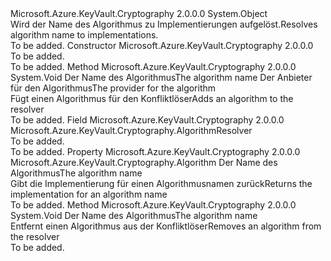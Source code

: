 <Type Name="AlgorithmResolver" FullName="Microsoft.Azure.KeyVault.Cryptography.AlgorithmResolver">
  <TypeSignature Language="C#" Value="public class AlgorithmResolver" />
  <TypeSignature Language="ILAsm" Value=".class public auto ansi AlgorithmResolver extends System.Object" />
  <TypeSignature Language="DocId" Value="T:Microsoft.Azure.KeyVault.Cryptography.AlgorithmResolver" />
  <TypeSignature Language="VB.NET" Value="Public Class AlgorithmResolver" />
  <TypeSignature Language="F#" Value="type AlgorithmResolver = class" />
  <AssemblyInfo>
    <AssemblyName>Microsoft.Azure.KeyVault.Cryptography</AssemblyName>
    <AssemblyVersion>2.0.0.0</AssemblyVersion>
  </AssemblyInfo>
  <Base>
    <BaseTypeName>System.Object</BaseTypeName>
  </Base>
  <Interfaces />
  <Docs>
    <summary>
            <span data-ttu-id="364b2-101">Wird der Name des Algorithmus zu Implementierungen aufgelöst.</span><span class="sxs-lookup"><span data-stu-id="364b2-101">Resolves algorithm name to implementations.</span></span>
            </summary>
    <remarks>To be added.</remarks>
  </Docs>
  <Members>
    <Member MemberName=".ctor">
      <MemberSignature Language="C#" Value="public AlgorithmResolver ();" />
      <MemberSignature Language="ILAsm" Value=".method public hidebysig specialname rtspecialname instance void .ctor() cil managed" />
      <MemberSignature Language="DocId" Value="M:Microsoft.Azure.KeyVault.Cryptography.AlgorithmResolver.#ctor" />
      <MemberSignature Language="VB.NET" Value="Public Sub New ()" />
      <MemberType>Constructor</MemberType>
      <AssemblyInfo>
        <AssemblyName>Microsoft.Azure.KeyVault.Cryptography</AssemblyName>
        <AssemblyVersion>2.0.0.0</AssemblyVersion>
      </AssemblyInfo>
      <Parameters />
      <Docs>
        <summary>To be added.</summary>
        <remarks>To be added.</remarks>
      </Docs>
    </Member>
    <Member MemberName="AddAlgorithm">
      <MemberSignature Language="C#" Value="public void AddAlgorithm (string algorithmName, Microsoft.Azure.KeyVault.Cryptography.Algorithm provider);" />
      <MemberSignature Language="ILAsm" Value=".method public hidebysig instance void AddAlgorithm(string algorithmName, class Microsoft.Azure.KeyVault.Cryptography.Algorithm provider) cil managed" />
      <MemberSignature Language="DocId" Value="M:Microsoft.Azure.KeyVault.Cryptography.AlgorithmResolver.AddAlgorithm(System.String,Microsoft.Azure.KeyVault.Cryptography.Algorithm)" />
      <MemberSignature Language="VB.NET" Value="Public Sub AddAlgorithm (algorithmName As String, provider As Algorithm)" />
      <MemberSignature Language="F#" Value="member this.AddAlgorithm : string * Microsoft.Azure.KeyVault.Cryptography.Algorithm -&gt; unit" Usage="algorithmResolver.AddAlgorithm (algorithmName, provider)" />
      <MemberType>Method</MemberType>
      <AssemblyInfo>
        <AssemblyName>Microsoft.Azure.KeyVault.Cryptography</AssemblyName>
        <AssemblyVersion>2.0.0.0</AssemblyVersion>
      </AssemblyInfo>
      <ReturnValue>
        <ReturnType>System.Void</ReturnType>
      </ReturnValue>
      <Parameters>
        <Parameter Name="algorithmName" Type="System.String" />
        <Parameter Name="provider" Type="Microsoft.Azure.KeyVault.Cryptography.Algorithm" />
      </Parameters>
      <Docs>
        <param name="algorithmName"><span data-ttu-id="364b2-102">Der Name des Algorithmus</span><span class="sxs-lookup"><span data-stu-id="364b2-102">The algorithm name</span></span></param>
        <param name="provider"><span data-ttu-id="364b2-103">Der Anbieter für den Algorithmus</span><span class="sxs-lookup"><span data-stu-id="364b2-103">The provider for the algorithm</span></span></param>
        <summary>
            <span data-ttu-id="364b2-104">Fügt einen Algorithmus für den Konfliktlöser</span><span class="sxs-lookup"><span data-stu-id="364b2-104">Adds an algorithm to the resolver</span></span>
            </summary>
        <remarks>To be added.</remarks>
      </Docs>
    </Member>
    <Member MemberName="Default">
      <MemberSignature Language="C#" Value="public static readonly Microsoft.Azure.KeyVault.Cryptography.AlgorithmResolver Default;" />
      <MemberSignature Language="ILAsm" Value=".field public static initonly class Microsoft.Azure.KeyVault.Cryptography.AlgorithmResolver Default" />
      <MemberSignature Language="DocId" Value="F:Microsoft.Azure.KeyVault.Cryptography.AlgorithmResolver.Default" />
      <MemberSignature Language="VB.NET" Value="Public Shared ReadOnly Default As AlgorithmResolver " />
      <MemberSignature Language="F#" Value=" staticval mutable Default : Microsoft.Azure.KeyVault.Cryptography.AlgorithmResolver" Usage="Microsoft.Azure.KeyVault.Cryptography.AlgorithmResolver.Default" />
      <MemberType>Field</MemberType>
      <AssemblyInfo>
        <AssemblyName>Microsoft.Azure.KeyVault.Cryptography</AssemblyName>
        <AssemblyVersion>2.0.0.0</AssemblyVersion>
      </AssemblyInfo>
      <ReturnValue>
        <ReturnType>Microsoft.Azure.KeyVault.Cryptography.AlgorithmResolver</ReturnType>
      </ReturnValue>
      <Docs>
        <summary>To be added.</summary>
        <remarks>To be added.</remarks>
      </Docs>
    </Member>
    <Member MemberName="Item">
      <MemberSignature Language="C#" Value="public Microsoft.Azure.KeyVault.Cryptography.Algorithm this[string algorithmName] { get; set; }" />
      <MemberSignature Language="ILAsm" Value=".property instance class Microsoft.Azure.KeyVault.Cryptography.Algorithm Item(string)" />
      <MemberSignature Language="DocId" Value="P:Microsoft.Azure.KeyVault.Cryptography.AlgorithmResolver.Item(System.String)" />
      <MemberSignature Language="VB.NET" Value="Default Public Property Item(algorithmName As String) As Algorithm" />
      <MemberSignature Language="F#" Value="member this.Item(string) : Microsoft.Azure.KeyVault.Cryptography.Algorithm with get, set" Usage="Microsoft.Azure.KeyVault.Cryptography.AlgorithmResolver.Item" />
      <MemberType>Property</MemberType>
      <AssemblyInfo>
        <AssemblyName>Microsoft.Azure.KeyVault.Cryptography</AssemblyName>
        <AssemblyVersion>2.0.0.0</AssemblyVersion>
      </AssemblyInfo>
      <ReturnValue>
        <ReturnType>Microsoft.Azure.KeyVault.Cryptography.Algorithm</ReturnType>
      </ReturnValue>
      <Parameters>
        <Parameter Name="algorithmName" Type="System.String" />
      </Parameters>
      <Docs>
        <param name="algorithmName"><span data-ttu-id="364b2-105">Der Name des Algorithmus</span><span class="sxs-lookup"><span data-stu-id="364b2-105">The algorithm name</span></span></param>
        <summary>
            <span data-ttu-id="364b2-106">Gibt die Implementierung für einen Algorithmusnamen zurück</span><span class="sxs-lookup"><span data-stu-id="364b2-106">Returns the implementation for an algorithm name</span></span>
            </summary>
        <value />
        <remarks>To be added.</remarks>
      </Docs>
    </Member>
    <Member MemberName="RemoveAlgorithm">
      <MemberSignature Language="C#" Value="public void RemoveAlgorithm (string algorithmName);" />
      <MemberSignature Language="ILAsm" Value=".method public hidebysig instance void RemoveAlgorithm(string algorithmName) cil managed" />
      <MemberSignature Language="DocId" Value="M:Microsoft.Azure.KeyVault.Cryptography.AlgorithmResolver.RemoveAlgorithm(System.String)" />
      <MemberSignature Language="VB.NET" Value="Public Sub RemoveAlgorithm (algorithmName As String)" />
      <MemberSignature Language="F#" Value="member this.RemoveAlgorithm : string -&gt; unit" Usage="algorithmResolver.RemoveAlgorithm algorithmName" />
      <MemberType>Method</MemberType>
      <AssemblyInfo>
        <AssemblyName>Microsoft.Azure.KeyVault.Cryptography</AssemblyName>
        <AssemblyVersion>2.0.0.0</AssemblyVersion>
      </AssemblyInfo>
      <ReturnValue>
        <ReturnType>System.Void</ReturnType>
      </ReturnValue>
      <Parameters>
        <Parameter Name="algorithmName" Type="System.String" />
      </Parameters>
      <Docs>
        <param name="algorithmName"><span data-ttu-id="364b2-107">Der Name des Algorithmus</span><span class="sxs-lookup"><span data-stu-id="364b2-107">The algorithm name</span></span></param>
        <summary>
            <span data-ttu-id="364b2-108">Entfernt einen Algorithmus aus der Konfliktlöser</span><span class="sxs-lookup"><span data-stu-id="364b2-108">Removes an algorithm from the resolver</span></span>
            </summary>
        <remarks>To be added.</remarks>
      </Docs>
    </Member>
  </Members>
</Type>